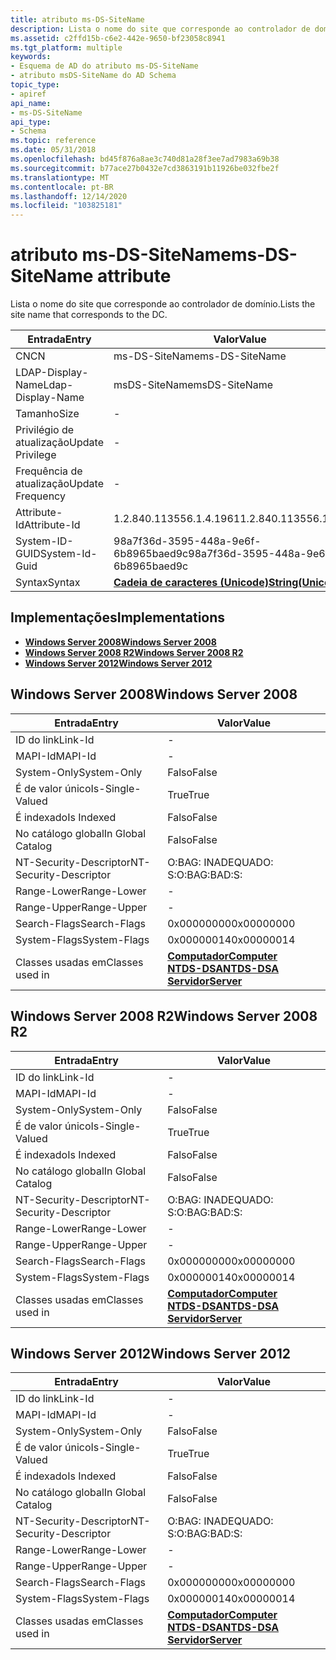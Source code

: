 ```yaml
---
title: atributo ms-DS-SiteName
description: Lista o nome do site que corresponde ao controlador de domínio.
ms.assetid: c2ffd15b-c6e2-442e-9650-bf23058c8941
ms.tgt_platform: multiple
keywords:
- Esquema de AD do atributo ms-DS-SiteName
- atributo msDS-SiteName do AD Schema
topic_type:
- apiref
api_name:
- ms-DS-SiteName
api_type:
- Schema
ms.topic: reference
ms.date: 05/31/2018
ms.openlocfilehash: bd45f876a8ae3c740d81a28f3ee7ad7983a69b38
ms.sourcegitcommit: b77ace27b0432e7cd3863191b11926be032fbe2f
ms.translationtype: MT
ms.contentlocale: pt-BR
ms.lasthandoff: 12/14/2020
ms.locfileid: "103825181"
---
```

# <a name="ms-ds-sitename-attribute"></a><span data-ttu-id="91689-105">atributo ms-DS-SiteName</span><span class="sxs-lookup"><span data-stu-id="91689-105">ms-DS-SiteName attribute</span></span>

<span data-ttu-id="91689-106">Lista o nome do site que corresponde ao controlador de domínio.</span><span class="sxs-lookup"><span data-stu-id="91689-106">Lists the site name that corresponds to the DC.</span></span>



| <span data-ttu-id="91689-107">Entrada</span><span class="sxs-lookup"><span data-stu-id="91689-107">Entry</span></span> | <span data-ttu-id="91689-108">Valor</span><span class="sxs-lookup"><span data-stu-id="91689-108">Value</span></span> |
|-------------------|---------------------------------------------|
| <span data-ttu-id="91689-109">CN</span><span class="sxs-lookup"><span data-stu-id="91689-109">CN</span></span>                | <span data-ttu-id="91689-110">ms-DS-SiteName</span><span class="sxs-lookup"><span data-stu-id="91689-110">ms-DS-SiteName</span></span>                              |
| <span data-ttu-id="91689-111">LDAP-Display-Name</span><span class="sxs-lookup"><span data-stu-id="91689-111">Ldap-Display-Name</span></span> | <span data-ttu-id="91689-112">msDS-SiteName</span><span class="sxs-lookup"><span data-stu-id="91689-112">msDS-SiteName</span></span>                               |
| <span data-ttu-id="91689-113">Tamanho</span><span class="sxs-lookup"><span data-stu-id="91689-113">Size</span></span>              | \-                                          |
| <span data-ttu-id="91689-114">Privilégio de atualização</span><span class="sxs-lookup"><span data-stu-id="91689-114">Update Privilege</span></span>  | \-                                          |
| <span data-ttu-id="91689-115">Frequência de atualização</span><span class="sxs-lookup"><span data-stu-id="91689-115">Update Frequency</span></span>  | \-                                          |
| <span data-ttu-id="91689-116">Attribute-Id</span><span class="sxs-lookup"><span data-stu-id="91689-116">Attribute-Id</span></span>      | <span data-ttu-id="91689-117">1.2.840.113556.1.4.1961</span><span class="sxs-lookup"><span data-stu-id="91689-117">1.2.840.113556.1.4.1961</span></span>                     |
| <span data-ttu-id="91689-118">System-ID-GUID</span><span class="sxs-lookup"><span data-stu-id="91689-118">System-Id-Guid</span></span>    | <span data-ttu-id="91689-119">98a7f36d-3595-448a-9e6f-6b8965baed9c</span><span class="sxs-lookup"><span data-stu-id="91689-119">98a7f36d-3595-448a-9e6f-6b8965baed9c</span></span>        |
| <span data-ttu-id="91689-120">Syntax</span><span class="sxs-lookup"><span data-stu-id="91689-120">Syntax</span></span>            | [<span data-ttu-id="91689-121">**Cadeia de caracteres (Unicode)**</span><span class="sxs-lookup"><span data-stu-id="91689-121">**String(Unicode)**</span></span>](s-string-unicode.md) |



## <a name="implementations"></a><span data-ttu-id="91689-122">Implementações</span><span class="sxs-lookup"><span data-stu-id="91689-122">Implementations</span></span>

-   [<span data-ttu-id="91689-123">**Windows Server 2008**</span><span class="sxs-lookup"><span data-stu-id="91689-123">**Windows Server 2008**</span></span>](#windows-server-2008)
-   [<span data-ttu-id="91689-124">**Windows Server 2008 R2**</span><span class="sxs-lookup"><span data-stu-id="91689-124">**Windows Server 2008 R2**</span></span>](#windows-server-2008-r2)
-   [<span data-ttu-id="91689-125">**Windows Server 2012**</span><span class="sxs-lookup"><span data-stu-id="91689-125">**Windows Server 2012**</span></span>](#windows-server-2012)

## <a name="windows-server-2008"></a><span data-ttu-id="91689-126">Windows Server 2008</span><span class="sxs-lookup"><span data-stu-id="91689-126">Windows Server 2008</span></span>



| <span data-ttu-id="91689-127">Entrada</span><span class="sxs-lookup"><span data-stu-id="91689-127">Entry</span></span> | <span data-ttu-id="91689-128">Valor</span><span class="sxs-lookup"><span data-stu-id="91689-128">Value</span></span> |
|------------------------|--------------------------------------------------------------------------------------------------------------------------|
| <span data-ttu-id="91689-129">ID do link</span><span class="sxs-lookup"><span data-stu-id="91689-129">Link-Id</span></span>                | \-                                                                                                                       |
| <span data-ttu-id="91689-130">MAPI-Id</span><span class="sxs-lookup"><span data-stu-id="91689-130">MAPI-Id</span></span>                | \-                                                                                                                       |
| <span data-ttu-id="91689-131">System-Only</span><span class="sxs-lookup"><span data-stu-id="91689-131">System-Only</span></span>            | <span data-ttu-id="91689-132">Falso</span><span class="sxs-lookup"><span data-stu-id="91689-132">False</span></span>                                                                                                                    |
| <span data-ttu-id="91689-133">É de valor único</span><span class="sxs-lookup"><span data-stu-id="91689-133">Is-Single-Valued</span></span>       | <span data-ttu-id="91689-134">True</span><span class="sxs-lookup"><span data-stu-id="91689-134">True</span></span>                                                                                                                     |
| <span data-ttu-id="91689-135">É indexado</span><span class="sxs-lookup"><span data-stu-id="91689-135">Is Indexed</span></span>             | <span data-ttu-id="91689-136">Falso</span><span class="sxs-lookup"><span data-stu-id="91689-136">False</span></span>                                                                                                                    |
| <span data-ttu-id="91689-137">No catálogo global</span><span class="sxs-lookup"><span data-stu-id="91689-137">In Global Catalog</span></span>      | <span data-ttu-id="91689-138">Falso</span><span class="sxs-lookup"><span data-stu-id="91689-138">False</span></span>                                                                                                                    |
| <span data-ttu-id="91689-139">NT-Security-Descriptor</span><span class="sxs-lookup"><span data-stu-id="91689-139">NT-Security-Descriptor</span></span> | <span data-ttu-id="91689-140">O:BAG: INADEQUADO: S:</span><span class="sxs-lookup"><span data-stu-id="91689-140">O:BAG:BAD:S:</span></span>                                                                                                             |
| <span data-ttu-id="91689-141">Range-Lower</span><span class="sxs-lookup"><span data-stu-id="91689-141">Range-Lower</span></span>            | \-                                                                                                                       |
| <span data-ttu-id="91689-142">Range-Upper</span><span class="sxs-lookup"><span data-stu-id="91689-142">Range-Upper</span></span>            | \-                                                                                                                       |
| <span data-ttu-id="91689-143">Search-Flags</span><span class="sxs-lookup"><span data-stu-id="91689-143">Search-Flags</span></span>           | <span data-ttu-id="91689-144">0x00000000</span><span class="sxs-lookup"><span data-stu-id="91689-144">0x00000000</span></span>                                                                                                               |
| <span data-ttu-id="91689-145">System-Flags</span><span class="sxs-lookup"><span data-stu-id="91689-145">System-Flags</span></span>           | <span data-ttu-id="91689-146">0x00000014</span><span class="sxs-lookup"><span data-stu-id="91689-146">0x00000014</span></span>                                                                                                               |
| <span data-ttu-id="91689-147">Classes usadas em</span><span class="sxs-lookup"><span data-stu-id="91689-147">Classes used in</span></span>        | [<span data-ttu-id="91689-148">**Computador**</span><span class="sxs-lookup"><span data-stu-id="91689-148">**Computer**</span></span>](c-computer.md)<br/> [<span data-ttu-id="91689-149">**NTDS-DSA**</span><span class="sxs-lookup"><span data-stu-id="91689-149">**NTDS-DSA**</span></span>](c-ntdsdsa.md)<br/> [<span data-ttu-id="91689-150">**Servidor**</span><span class="sxs-lookup"><span data-stu-id="91689-150">**Server**</span></span>](c-server.md)<br/> |



## <a name="windows-server-2008-r2"></a><span data-ttu-id="91689-151">Windows Server 2008 R2</span><span class="sxs-lookup"><span data-stu-id="91689-151">Windows Server 2008 R2</span></span>



| <span data-ttu-id="91689-152">Entrada</span><span class="sxs-lookup"><span data-stu-id="91689-152">Entry</span></span> | <span data-ttu-id="91689-153">Valor</span><span class="sxs-lookup"><span data-stu-id="91689-153">Value</span></span> |
|------------------------|--------------------------------------------------------------------------------------------------------------------------|
| <span data-ttu-id="91689-154">ID do link</span><span class="sxs-lookup"><span data-stu-id="91689-154">Link-Id</span></span>                | \-                                                                                                                       |
| <span data-ttu-id="91689-155">MAPI-Id</span><span class="sxs-lookup"><span data-stu-id="91689-155">MAPI-Id</span></span>                | \-                                                                                                                       |
| <span data-ttu-id="91689-156">System-Only</span><span class="sxs-lookup"><span data-stu-id="91689-156">System-Only</span></span>            | <span data-ttu-id="91689-157">Falso</span><span class="sxs-lookup"><span data-stu-id="91689-157">False</span></span>                                                                                                                    |
| <span data-ttu-id="91689-158">É de valor único</span><span class="sxs-lookup"><span data-stu-id="91689-158">Is-Single-Valued</span></span>       | <span data-ttu-id="91689-159">True</span><span class="sxs-lookup"><span data-stu-id="91689-159">True</span></span>                                                                                                                     |
| <span data-ttu-id="91689-160">É indexado</span><span class="sxs-lookup"><span data-stu-id="91689-160">Is Indexed</span></span>             | <span data-ttu-id="91689-161">Falso</span><span class="sxs-lookup"><span data-stu-id="91689-161">False</span></span>                                                                                                                    |
| <span data-ttu-id="91689-162">No catálogo global</span><span class="sxs-lookup"><span data-stu-id="91689-162">In Global Catalog</span></span>      | <span data-ttu-id="91689-163">Falso</span><span class="sxs-lookup"><span data-stu-id="91689-163">False</span></span>                                                                                                                    |
| <span data-ttu-id="91689-164">NT-Security-Descriptor</span><span class="sxs-lookup"><span data-stu-id="91689-164">NT-Security-Descriptor</span></span> | <span data-ttu-id="91689-165">O:BAG: INADEQUADO: S:</span><span class="sxs-lookup"><span data-stu-id="91689-165">O:BAG:BAD:S:</span></span>                                                                                                             |
| <span data-ttu-id="91689-166">Range-Lower</span><span class="sxs-lookup"><span data-stu-id="91689-166">Range-Lower</span></span>            | \-                                                                                                                       |
| <span data-ttu-id="91689-167">Range-Upper</span><span class="sxs-lookup"><span data-stu-id="91689-167">Range-Upper</span></span>            | \-                                                                                                                       |
| <span data-ttu-id="91689-168">Search-Flags</span><span class="sxs-lookup"><span data-stu-id="91689-168">Search-Flags</span></span>           | <span data-ttu-id="91689-169">0x00000000</span><span class="sxs-lookup"><span data-stu-id="91689-169">0x00000000</span></span>                                                                                                               |
| <span data-ttu-id="91689-170">System-Flags</span><span class="sxs-lookup"><span data-stu-id="91689-170">System-Flags</span></span>           | <span data-ttu-id="91689-171">0x00000014</span><span class="sxs-lookup"><span data-stu-id="91689-171">0x00000014</span></span>                                                                                                               |
| <span data-ttu-id="91689-172">Classes usadas em</span><span class="sxs-lookup"><span data-stu-id="91689-172">Classes used in</span></span>        | [<span data-ttu-id="91689-173">**Computador**</span><span class="sxs-lookup"><span data-stu-id="91689-173">**Computer**</span></span>](c-computer.md)<br/> [<span data-ttu-id="91689-174">**NTDS-DSA**</span><span class="sxs-lookup"><span data-stu-id="91689-174">**NTDS-DSA**</span></span>](c-ntdsdsa.md)<br/> [<span data-ttu-id="91689-175">**Servidor**</span><span class="sxs-lookup"><span data-stu-id="91689-175">**Server**</span></span>](c-server.md)<br/> |



## <a name="windows-server-2012"></a><span data-ttu-id="91689-176">Windows Server 2012</span><span class="sxs-lookup"><span data-stu-id="91689-176">Windows Server 2012</span></span>



| <span data-ttu-id="91689-177">Entrada</span><span class="sxs-lookup"><span data-stu-id="91689-177">Entry</span></span> | <span data-ttu-id="91689-178">Valor</span><span class="sxs-lookup"><span data-stu-id="91689-178">Value</span></span> |
|------------------------|--------------------------------------------------------------------------------------------------------------------------|
| <span data-ttu-id="91689-179">ID do link</span><span class="sxs-lookup"><span data-stu-id="91689-179">Link-Id</span></span>                | \-                                                                                                                       |
| <span data-ttu-id="91689-180">MAPI-Id</span><span class="sxs-lookup"><span data-stu-id="91689-180">MAPI-Id</span></span>                | \-                                                                                                                       |
| <span data-ttu-id="91689-181">System-Only</span><span class="sxs-lookup"><span data-stu-id="91689-181">System-Only</span></span>            | <span data-ttu-id="91689-182">Falso</span><span class="sxs-lookup"><span data-stu-id="91689-182">False</span></span>                                                                                                                    |
| <span data-ttu-id="91689-183">É de valor único</span><span class="sxs-lookup"><span data-stu-id="91689-183">Is-Single-Valued</span></span>       | <span data-ttu-id="91689-184">True</span><span class="sxs-lookup"><span data-stu-id="91689-184">True</span></span>                                                                                                                     |
| <span data-ttu-id="91689-185">É indexado</span><span class="sxs-lookup"><span data-stu-id="91689-185">Is Indexed</span></span>             | <span data-ttu-id="91689-186">Falso</span><span class="sxs-lookup"><span data-stu-id="91689-186">False</span></span>                                                                                                                    |
| <span data-ttu-id="91689-187">No catálogo global</span><span class="sxs-lookup"><span data-stu-id="91689-187">In Global Catalog</span></span>      | <span data-ttu-id="91689-188">Falso</span><span class="sxs-lookup"><span data-stu-id="91689-188">False</span></span>                                                                                                                    |
| <span data-ttu-id="91689-189">NT-Security-Descriptor</span><span class="sxs-lookup"><span data-stu-id="91689-189">NT-Security-Descriptor</span></span> | <span data-ttu-id="91689-190">O:BAG: INADEQUADO: S:</span><span class="sxs-lookup"><span data-stu-id="91689-190">O:BAG:BAD:S:</span></span>                                                                                                             |
| <span data-ttu-id="91689-191">Range-Lower</span><span class="sxs-lookup"><span data-stu-id="91689-191">Range-Lower</span></span>            | \-                                                                                                                       |
| <span data-ttu-id="91689-192">Range-Upper</span><span class="sxs-lookup"><span data-stu-id="91689-192">Range-Upper</span></span>            | \-                                                                                                                       |
| <span data-ttu-id="91689-193">Search-Flags</span><span class="sxs-lookup"><span data-stu-id="91689-193">Search-Flags</span></span>           | <span data-ttu-id="91689-194">0x00000000</span><span class="sxs-lookup"><span data-stu-id="91689-194">0x00000000</span></span>                                                                                                               |
| <span data-ttu-id="91689-195">System-Flags</span><span class="sxs-lookup"><span data-stu-id="91689-195">System-Flags</span></span>           | <span data-ttu-id="91689-196">0x00000014</span><span class="sxs-lookup"><span data-stu-id="91689-196">0x00000014</span></span>                                                                                                               |
| <span data-ttu-id="91689-197">Classes usadas em</span><span class="sxs-lookup"><span data-stu-id="91689-197">Classes used in</span></span>        | [<span data-ttu-id="91689-198">**Computador**</span><span class="sxs-lookup"><span data-stu-id="91689-198">**Computer**</span></span>](c-computer.md)<br/> [<span data-ttu-id="91689-199">**NTDS-DSA**</span><span class="sxs-lookup"><span data-stu-id="91689-199">**NTDS-DSA**</span></span>](c-ntdsdsa.md)<br/> [<span data-ttu-id="91689-200">**Servidor**</span><span class="sxs-lookup"><span data-stu-id="91689-200">**Server**</span></span>](c-server.md)<br/> |



 

 





